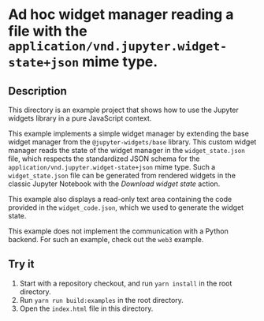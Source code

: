 # Ad hoc widget manager reading a file with the `application/vnd.jupyter.widget-state+json` mime type.

## Description

This directory is an example project that shows how to use the
Jupyter widgets library in a pure JavaScript context.

This example implements a simple widget manager
by extending the base widget manager from the `@jupyter-widgets/base` library. This custom widget manager reads the state of the widget manager in the
`widget_state.json` file, which respects the standardized JSON schema for the
`application/vnd.jupyter.widget-state+json` mime type. Such a `widget_state.json` file can be generated from rendered widgets in the
classic Jupyter Notebook with the *Download widget state* action.

This example also displays a read-only text area containing the code
provided in the `widget_code.json`, which we used to generate the widget state.

This example does not implement the communication with a Python backend. For
such an example, check out the `web3` example.

## Try it

1. Start with a repository checkout, and run `yarn install` in the root directory.
2. Run `yarn run build:examples` in the root directory.
3. Open the `index.html` file in this directory.
